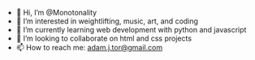 - 👋 Hi, I’m @Monotonality
- 👀 I’m interested in weightlifting, music, art, and coding
- 🌱 I’m currently learning web development with python and javascript
- 💞️ I’m looking to collaborate on html and css projects
- 📫 How to reach me: adam.j.tor@gmail.com

<!---
Monotonality/Monotonality is a ✨ special ✨ repository because its `README.md` (this file) appears on your GitHub profile.
You can click the Preview link to take a look at your changes.
--->
